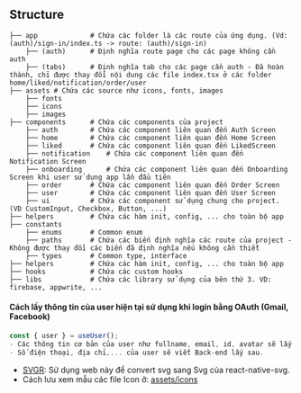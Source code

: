 ## Structure

    ├── app             # Chứa các folder là các route của ứng dụng. (Vd: (auth)/sign-in/index.ts -> route: (auth)/sign-in)
        ├── (auth)      # Định nghĩa route page cho các page không cần auth
        ├── (tabs)      # Định nghĩa tab cho các page cần auth - Đã hoàn thành, chỉ được thay đổi nội dung các file index.tsx ở các folder home/liked/notification/order/user
    ├── assets # Chứa các source như icons, fonts, images
        ├── fonts
        ├── icons  
        ├── images     
    ├── components      # Chứa các components của project
        ├── auth        # Chứa các component liên quan đến Auth Screen
        ├── home        # Chứa các component liên quan đến Home Screen
        ├── liked       # Chứa các component liên quan đến LikedScreen
        ├── notification    # Chứa các component liên quan đến Notification Screen
        ├── onboarding      # Chứa các component liên quan đến Onboarding Screen khi user sử dụng app lần đầu tiên
        ├── order       # Chứa các component liên quan đến Order Screen
        ├── user        # Chứa các component liên quan đến User Screen
        ├── ui          # Chứa các component sử dụng chung cho project. (VD CustomInput, Checkbox, Button, ...)
    ├── helpers         # Chứa các hàm init, config, ... cho toàn bộ app
    ├── constants
        ├── enums       # Common enum
        ├── paths       # Chứa các biến định nghĩa các route của project - Không được thay đổi các biến đã định nghĩa nếu không cần thiết
        ├── types       # Common type, interface 
    ├── helpers         # Chứa các hàm init, config, ... cho toàn bộ app
    ├── hooks           # Chứa các custom hooks
    ├── libs            # Chứa các library sử dụng của bên thứ 3. VD: firebase, appwrite, ...
   
#### Cách lấy thông tin của user hiện tại sử dụng khi login bằng OAuth (Gmail, Facebook)
```javascript
const { user } = useUser();
- Các thông tin cơ bản của user như fullname, email, id, avatar sẽ lấy từ biến này.
- Số điện thoại, địa chỉ,... của user sẽ viết Back-end lấy sau.
```

- [SVGR](https://react-svgr.com/playground/?native=true): Sử dụng web này để convert svg sang Svg của react-native-svg.
- Cách lưu xem mẫu các file Icon ở: [assets/icons](./assets/icons)